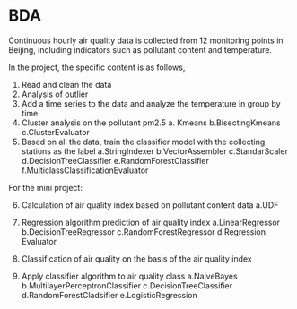# BDA
Continuous hourly air quality data is collected from 12 monitoring points in Beijing, including indicators such as pollutant content and temperature.

In the project, the specific content is as follows,
1. Read and clean the data
2. Analysis of outlier
3. Add a time series to the data and analyze the temperature in group by time
4. Cluster analysis on the pollutant pm2.5
a. Kmeans
b.BisectingKmeans
c.ClusterEvaluator
5. Based on all the data, train the classifier model with the collecting stations as the label
a.StringIndexer
b.VectorAssembler
c.StandarScaler
d.DecisionTreeClassifier
e.RandomForestClassifier
f.MulticlassClassificationEvaluator

For the mini project:

6. Calculation of air quality index based on pollutant content data
a.UDF

8. Regression algorithm prediction of air quality index
a.LinearRegressor
b.DecisionTreeRegressor
c.RandomForestRegressor
d.Regression Evaluator
9. Classification of air quality on the basis of the air quality index
10. Apply classifier algorithm to air quality class
a.NaiveBayes
b.MultilayerPerceptronClassifier
c.DecisionTreeClassifier
d.RandomForestCladsifier
e.LogisticRegression
